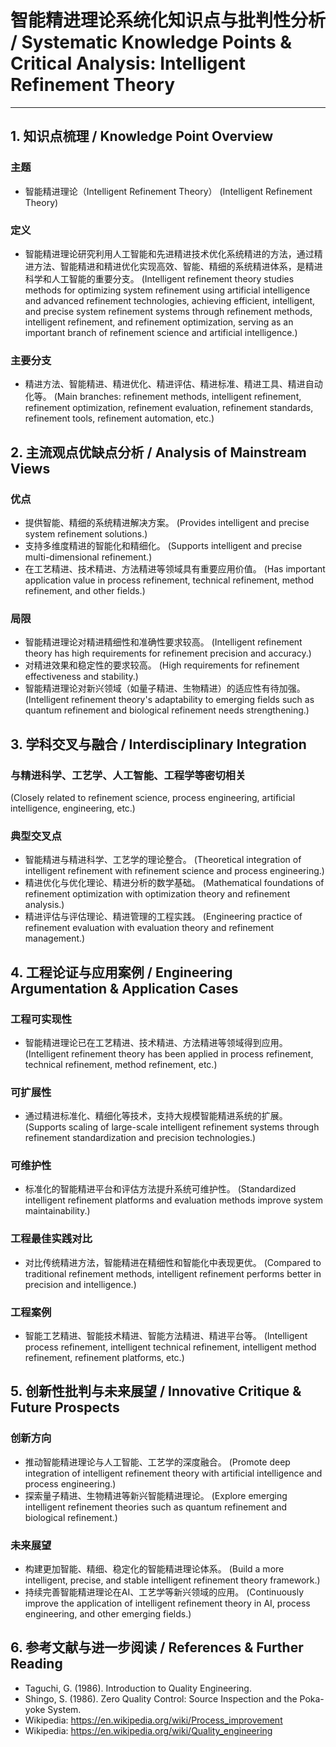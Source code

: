 # 智能精进理论系统化知识点与批判性分析 / Systematic Knowledge Points & Critical Analysis: Intelligent Refinement Theory

---

## 1. 知识点梳理 / Knowledge Point Overview

### 主题

- 智能精进理论（Intelligent Refinement Theory）
  (Intelligent Refinement Theory)

### 定义

- 智能精进理论研究利用人工智能和先进精进技术优化系统精进的方法，通过精进方法、智能精进和精进优化实现高效、智能、精细的系统精进体系，是精进科学和人工智能的重要分支。
  (Intelligent refinement theory studies methods for optimizing system refinement using artificial intelligence and advanced refinement technologies, achieving efficient, intelligent, and precise system refinement systems through refinement methods, intelligent refinement, and refinement optimization, serving as an important branch of refinement science and artificial intelligence.)

### 主要分支

- 精进方法、智能精进、精进优化、精进评估、精进标准、精进工具、精进自动化等。
  (Main branches: refinement methods, intelligent refinement, refinement optimization, refinement evaluation, refinement standards, refinement tools, refinement automation, etc.)

## 2. 主流观点优缺点分析 / Analysis of Mainstream Views

### 优点

- 提供智能、精细的系统精进解决方案。
  (Provides intelligent and precise system refinement solutions.)
- 支持多维度精进的智能化和精细化。
  (Supports intelligent and precise multi-dimensional refinement.)
- 在工艺精进、技术精进、方法精进等领域具有重要应用价值。
  (Has important application value in process refinement, technical refinement, method refinement, and other fields.)

### 局限

- 智能精进理论对精进精细性和准确性要求较高。
  (Intelligent refinement theory has high requirements for refinement precision and accuracy.)
- 对精进效果和稳定性的要求较高。
  (High requirements for refinement effectiveness and stability.)
- 智能精进理论对新兴领域（如量子精进、生物精进）的适应性有待加强。
  (Intelligent refinement theory's adaptability to emerging fields such as quantum refinement and biological refinement needs strengthening.)

## 3. 学科交叉与融合 / Interdisciplinary Integration

### 与精进科学、工艺学、人工智能、工程学等密切相关

  (Closely related to refinement science, process engineering, artificial intelligence, engineering, etc.)

### 典型交叉点

- 智能精进与精进科学、工艺学的理论整合。
  (Theoretical integration of intelligent refinement with refinement science and process engineering.)
- 精进优化与优化理论、精进分析的数学基础。
  (Mathematical foundations of refinement optimization with optimization theory and refinement analysis.)
- 精进评估与评估理论、精进管理的工程实践。
  (Engineering practice of refinement evaluation with evaluation theory and refinement management.)

## 4. 工程论证与应用案例 / Engineering Argumentation & Application Cases

### 工程可实现性

- 智能精进理论已在工艺精进、技术精进、方法精进等领域得到应用。
  (Intelligent refinement theory has been applied in process refinement, technical refinement, method refinement, etc.)

### 可扩展性

- 通过精进标准化、精细化等技术，支持大规模智能精进系统的扩展。
  (Supports scaling of large-scale intelligent refinement systems through refinement standardization and precision technologies.)

### 可维护性

- 标准化的智能精进平台和评估方法提升系统可维护性。
  (Standardized intelligent refinement platforms and evaluation methods improve system maintainability.)

### 工程最佳实践对比

- 对比传统精进方法，智能精进在精细性和智能化中表现更优。
  (Compared to traditional refinement methods, intelligent refinement performs better in precision and intelligence.)

### 工程案例

- 智能工艺精进、智能技术精进、智能方法精进、精进平台等。
  (Intelligent process refinement, intelligent technical refinement, intelligent method refinement, refinement platforms, etc.)

## 5. 创新性批判与未来展望 / Innovative Critique & Future Prospects

### 创新方向

- 推动智能精进理论与人工智能、工艺学的深度融合。
  (Promote deep integration of intelligent refinement theory with artificial intelligence and process engineering.)
- 探索量子精进、生物精进等新兴智能精进理论。
  (Explore emerging intelligent refinement theories such as quantum refinement and biological refinement.)

### 未来展望

- 构建更加智能、精细、稳定化的智能精进理论体系。
  (Build a more intelligent, precise, and stable intelligent refinement theory framework.)
- 持续完善智能精进理论在AI、工艺学等新兴领域的应用。
  (Continuously improve the application of intelligent refinement theory in AI, process engineering, and other emerging fields.)

## 6. 参考文献与进一步阅读 / References & Further Reading

- Taguchi, G. (1986). Introduction to Quality Engineering.
- Shingo, S. (1986). Zero Quality Control: Source Inspection and the Poka-yoke System.
- Wikipedia: <https://en.wikipedia.org/wiki/Process_improvement>
- Wikipedia: <https://en.wikipedia.org/wiki/Quality_engineering>
